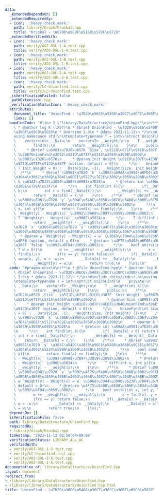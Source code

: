 ```yaml
---
data:
  _extendedDependsOn: []
  _extendedRequiredBy:
  - icon: ':heavy_check_mark:'
    path: library/Graph/Kruskal.hpp
    title: "Kruskal - \u6700\u5C0F\u5168\u57DF\u6728"
  _extendedVerifiedWith:
  - icon: ':heavy_check_mark:'
    path: verify/AOJ-DSL-1-A.test.cpp
    title: verify/AOJ-DSL-1-A.test.cpp
  - icon: ':heavy_check_mark:'
    path: verify/AOJ-DSL-1-B.test.cpp
    title: verify/AOJ-DSL-1-B.test.cpp
  - icon: ':heavy_check_mark:'
    path: verify/AOJ-GRL-2-A.test.cpp
    title: verify/AOJ-GRL-2-A.test.cpp
  - icon: ':heavy_check_mark:'
    path: verify/LC-Unionfind.test.cpp
    title: verify/LC-Unionfind.test.cpp
  _isVerificationFailed: false
  _pathExtension: hpp
  _verificationStatusIcon: ':heavy_check_mark:'
  attributes:
    document_title: "UnionFind - \u7D20\u96C6\u5408\u30C7\u30FC\u30BF\u69CB\u9020"
    links: []
  bundledCode: "#line 2 \"library/DataStructure/UnionFind.hpp\"\n\n/**\n * @file UnionFind.hpp\n\
    \ * @author log K (lX57)\n * @brief UnionFind - \u7D20\u96C6\u5408\u30C7\u30FC\
    \u30BF\u69CB\u9020\n * @version 2.0\n * @date 2023-11-12\n */\n\n#include <bits/stdc++.h>\n\
    using namespace std;\n\ntemplate<typename T = int>\nstruct UnionFind{\n    private:\n\
    \    vector<int> __Data;\n    vector<T> __Weight;\n\n    T __weight(int k){\n\
    \        find(k);\n        return __Weight[k];\n    }\n\n    public:\n    /**\n\
    \     * @brief \u8981\u7D20\u6570 `Size`, \u521D\u671F\u91CD\u307F `Init_Weight`\
    \ \u3067UnionFind\u3092\u521D\u671F\u5316\u3059\u308B\u3002\n     * @param Size\
    \ \u8981\u7D20\u6570\n     * @param Init_Weight \u91CD\u307F\u4ED8\u304DUnionFind\u306E\
    \u521D\u671F\u91CD\u307F (option, default = 0)\n     */\n    UnionFind(int Size,\
    \ T Init_Weight = 0) : __Data(Size, -1), __Weight(Size, Init_Weight) {}\n\n  \
    \  /**\n     * @brief \u8981\u7D20 `k` \u306E\u89AA\u3092\u8FD4\u3059\u3002\u3064\
    \u3044\u3067\u306B\u7D4C\u8DEF\u5727\u7E2E\u3092\u3059\u308B\u3002\n     * @param\
    \ k \u63A2\u7D22\u3059\u308B\u8981\u7D20\n     * @return int \u89AA\u8981\u7D20\
    \u306E\u756A\u53F7\n     */\n    int find(int k){\n        if(__Data[k] < 0) return\
    \ k;\n        int r = find(__Data[k]);\n        __Weight[k] += __Weight[__Data[k]];\n\
    \        return __Data[k] = r;\n    }\n\n    /**\n     * @brief \u8981\u7D20 `x`\
    \ \u3068\u8981\u7D20 `y` \u304C\u540C\u3058\u96C6\u5408\u306B\u5C5E\u3057\u3066\
    \u3044\u308B\u304B\u3092\u5224\u5B9A\u3059\u308B\u3002\n     */\n    bool same(int\
    \ x, int y){\n        return find(x) == find(y);\n    }\n\n    /**\n     * @brief\
    \ `Weight(y) - Weight(x)` \u3092\u8A08\u7B97\u3059\u308B\u3002\n     * @return\
    \ T `Weight(y) - Weight(x)` \u306E\u5024\n     */\n    T diff(int x, int y){\n\
    \        return __weight(y) - __weight(x);\n    }\n\n    /**\n     * @brief \u8981\
    \u7D20 `x` \u3068\u8981\u7D20 `y` \u3092\u4F75\u5408\u3059\u308B\u3002\u91CD\u307F\
    \u3092\u4ED8\u4E0E\u3059\u308B\u3053\u3068\u3082\u3067\u304D\u308B\u3002\n   \
    \  * @param w `Weight(y) - Weight(x) = w` \u3068\u3044\u3046\u5236\u7D04\u6761\
    \u4EF6 (option, default = 0)\n     * @return \u4F75\u5408\u6E08\u306E\u5834\u5408\
    \u306F `false` \u3092\u8FD4\u3059\u3002\n     */\n    bool unite(int x, int y,\
    \ T w = 0){\n        w += __weight(x) - __weight(y);\n        x = find(x), y =\
    \ find(y);\n        if(x == y) return false;\n        if(__Data[x] > __Data[y])\
    \ swap(x, y), w = -w;\n        __Data[x] += __Data[y];\n        __Data[y] = x;\n\
    \        __Weight[y] = w;\n        return true;\n    }\n};\n"
  code: "#pragma once\n\n/**\n * @file UnionFind.hpp\n * @author log K (lX57)\n *\
    \ @brief UnionFind - \u7D20\u96C6\u5408\u30C7\u30FC\u30BF\u69CB\u9020\n * @version\
    \ 2.0\n * @date 2023-11-12\n */\n\n#include <bits/stdc++.h>\nusing namespace std;\n\
    \ntemplate<typename T = int>\nstruct UnionFind{\n    private:\n    vector<int>\
    \ __Data;\n    vector<T> __Weight;\n\n    T __weight(int k){\n        find(k);\n\
    \        return __Weight[k];\n    }\n\n    public:\n    /**\n     * @brief \u8981\
    \u7D20\u6570 `Size`, \u521D\u671F\u91CD\u307F `Init_Weight` \u3067UnionFind\u3092\
    \u521D\u671F\u5316\u3059\u308B\u3002\n     * @param Size \u8981\u7D20\u6570\n\
    \     * @param Init_Weight \u91CD\u307F\u4ED8\u304DUnionFind\u306E\u521D\u671F\
    \u91CD\u307F (option, default = 0)\n     */\n    UnionFind(int Size, T Init_Weight\
    \ = 0) : __Data(Size, -1), __Weight(Size, Init_Weight) {}\n\n    /**\n     * @brief\
    \ \u8981\u7D20 `k` \u306E\u89AA\u3092\u8FD4\u3059\u3002\u3064\u3044\u3067\u306B\
    \u7D4C\u8DEF\u5727\u7E2E\u3092\u3059\u308B\u3002\n     * @param k \u63A2\u7D22\
    \u3059\u308B\u8981\u7D20\n     * @return int \u89AA\u8981\u7D20\u306E\u756A\u53F7\
    \n     */\n    int find(int k){\n        if(__Data[k] < 0) return k;\n       \
    \ int r = find(__Data[k]);\n        __Weight[k] += __Weight[__Data[k]];\n    \
    \    return __Data[k] = r;\n    }\n\n    /**\n     * @brief \u8981\u7D20 `x` \u3068\
    \u8981\u7D20 `y` \u304C\u540C\u3058\u96C6\u5408\u306B\u5C5E\u3057\u3066\u3044\u308B\
    \u304B\u3092\u5224\u5B9A\u3059\u308B\u3002\n     */\n    bool same(int x, int\
    \ y){\n        return find(x) == find(y);\n    }\n\n    /**\n     * @brief `Weight(y)\
    \ - Weight(x)` \u3092\u8A08\u7B97\u3059\u308B\u3002\n     * @return T `Weight(y)\
    \ - Weight(x)` \u306E\u5024\n     */\n    T diff(int x, int y){\n        return\
    \ __weight(y) - __weight(x);\n    }\n\n    /**\n     * @brief \u8981\u7D20 `x`\
    \ \u3068\u8981\u7D20 `y` \u3092\u4F75\u5408\u3059\u308B\u3002\u91CD\u307F\u3092\
    \u4ED8\u4E0E\u3059\u308B\u3053\u3068\u3082\u3067\u304D\u308B\u3002\n     * @param\
    \ w `Weight(y) - Weight(x) = w` \u3068\u3044\u3046\u5236\u7D04\u6761\u4EF6 (option,\
    \ default = 0)\n     * @return \u4F75\u5408\u6E08\u306E\u5834\u5408\u306F `false`\
    \ \u3092\u8FD4\u3059\u3002\n     */\n    bool unite(int x, int y, T w = 0){\n\
    \        w += __weight(x) - __weight(y);\n        x = find(x), y = find(y);\n\
    \        if(x == y) return false;\n        if(__Data[x] > __Data[y]) swap(x, y),\
    \ w = -w;\n        __Data[x] += __Data[y];\n        __Data[y] = x;\n        __Weight[y]\
    \ = w;\n        return true;\n    }\n};"
  dependsOn: []
  isVerificationFile: false
  path: library/DataStructure/UnionFind.hpp
  requiredBy:
  - library/Graph/Kruskal.hpp
  timestamp: '2023-11-12 02:50:04+09:00'
  verificationStatus: LIBRARY_ALL_AC
  verifiedWith:
  - verify/AOJ-DSL-1-B.test.cpp
  - verify/LC-Unionfind.test.cpp
  - verify/AOJ-GRL-2-A.test.cpp
  - verify/AOJ-DSL-1-A.test.cpp
documentation_of: library/DataStructure/UnionFind.hpp
layout: document
redirect_from:
- /library/library/DataStructure/UnionFind.hpp
- /library/library/DataStructure/UnionFind.hpp.html
title: "UnionFind - \u7D20\u96C6\u5408\u30C7\u30FC\u30BF\u69CB\u9020"
---
```

